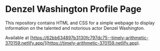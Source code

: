 # Denzel Washington Profile Page

This repository contains HTML and CSS for a simple webpage to display information on the talented and notorious actor Denzel Washington.

Available at [https://62bb634897b3130fc797dc75--timely-arithmetic-370159.netlify.app/](https://timely-arithmetic-370159.netlify.app).
